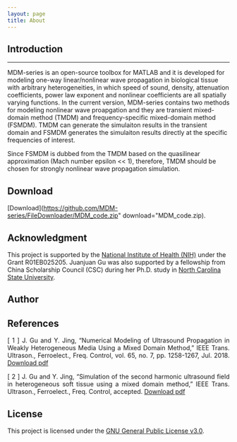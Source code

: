 ```yaml
---
layout: page
title: About
---
```

## Introduction ##
***   
MDM-series is an open-source toolbox for MATLAB and it is developed for modeling one-way linear/nonlinear wave propagation in biological tissue with arbitrary heterogeneities, in which speed of sound, density, attenuation coefficients, power law exponent and nonlinear coefficients are all spatially varying functions. In the current version, MDM-series contains two methods for modeling nonlinear wave proapgation and they are transient mixed-domain method (TMDM) and frequency-specific mixed-domain method (FSMDM). TMDM can generate the simulaiton results in the transient domain and FSMDM generates the simulaiton results directly at the specific frequencies of interest.

Since FSMDM is dubbed from the TMDM based on the quasilinear approximation (Mach number epsilon << 1), therefore, TMDM should be chosen for strongly nonlinear wave propagation simulation.             
   

## Download
[Download](https://github.com/MDM-series/FileDownloader/MDM_code.zip" download="MDM_code.zip).          


## Acknowledgment
This project is supported by the [National Institute of Health (NIH)](https://www.nih.gov/) under the Grant R01EB025205. Juanjuan Gu was also supported by a fellowship from China Scholarship Council (CSC) during her Ph.D. study in [North Carolina State University](https://www.ncsu.edu/).         

## Author

## References
<p align="justify">[ 1 ] J. Gu and Y. Jing, “Numerical Modeling of Ultrasound Propagation in Weakly Heterogeneous Media Using a Mixed Domain Method,” IEEE Trans. Ultrason., Ferroelect., Freq. Control, vol. 65, no. 7, pp. 1258-1267, Jul. 2018. <a href="https://github.com/MDM-series/MDM/tree/master/download/MDM.pdf" download="MDM.pdf">Download pdf</a></p>      
   
<p align="justify">[ 2 ]  J. Gu and Y. Jing, “Simulation of the second harmonic ultrasound field in heterogeneous soft tissue using a mixed domain method,”  IEEE Trans. Ultrason., Ferroelect., Freq. Control, accepted. <a href="https://github.com/MDM-series/MDM/tree/master/download/FSMDM.pdf" download="FSMDM.pdf">Download pdf</a></p>         


## License
This project is licensed under the [GNU General Public License v3.0](license.md).   
